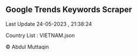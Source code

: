 

## Google Trends Keywords Scraper 
 
Last Update 24-05-2023 , 21:38:24

Country List :
VIETNAM.json



© Abdul Muttaqin 
